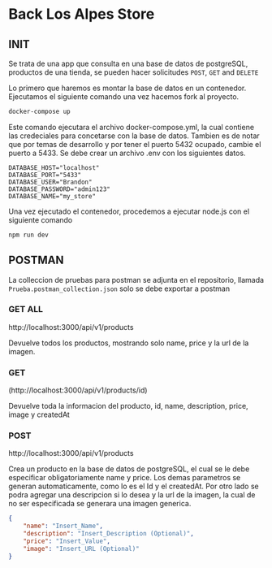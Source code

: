 # Back Los Alpes Store

## INIT

Se trata de una app que consulta en una base de datos de postgreSQL, productos de una tienda, se pueden hacer solicitudes `POST`, `GET` and `DELETE`

Lo primero que haremos es montar la base de datos en un contenedor. Ejecutamos el siguiente comando una vez hacemos fork al proyecto.

```bash
docker-compose up
```



Este comando ejecutara el archivo docker-compose.yml, la cual contiene las credeciales para concetarse con la base de datos.
Tambien es de notar que por temas de desarrollo y por tener el puerto 5432 ocupado, cambie el puerto a 5433.
Se debe crear un archivo .env con los siguientes datos.
```.env
DATABASE_HOST="localhost"
DATABASE_PORT="5433"
DATABASE_USER="Brandon"
DATABASE_PASSWORD="admin123"
DATABASE_NAME="my_store"

```

Una vez ejecutado el contenedor, procedemos a ejecutar node.js con el siguiente comando

```bash
npm run dev
```
## POSTMAN

La colleccion de pruebas para postman se adjunta en el repositorio, llamada `Prueba.postman_collection.json` solo se debe exportar a postman 

### GET ALL

http://localhost:3000/api/v1/products

Devuelve todos los productos, mostrando solo name, price y la url de la imagen.

### GET

(http://localhost:3000/api/v1/products/id)

Devuelve toda la informacion del producto, id, name, description, price, image y createdAt

### POST

http://localhost:3000/api/v1/products

Crea un producto en la base de datos de postgreSQL, el cual se le debe especificar obligatoriamente name y price.
Los demas parametros se generan automaticamente, como lo es el Id y el createdAt. 
Por otro lado se podra agregar una descripcion si lo desea y la url de la imagen, la cual de no ser especificada se generara una imagen generica.

```json
{
    "name": "Insert_Name",
    "description": "Insert_Description (Optional)",
    "price": "Insert_Value",
    "image": "Insert_URL (Optional)"
}
```
